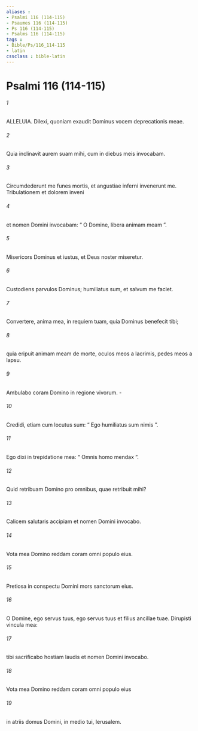 ```yaml
---
aliases : 
- Psalmi 116 (114-115)
- Psaumes 116 (114-115)
- Ps 116 (114-115)
- Psalms 116 (114-115)
tags : 
- Bible/Ps/116_114-115
- latin
cssclass : bible-latin
---
```


# Psalmi 116 (114-115)

###### 1
ALLELUIA. Dilexi, quoniam exaudit Dominus vocem deprecationis meae.
###### 2
Quia inclinavit aurem suam mihi, cum in diebus meis invocabam.
###### 3
Circumdederunt me funes mortis, et angustiae inferni invenerunt me. Tribulationem et dolorem inveni
###### 4
et nomen Domini invocabam: “ O Domine, libera animam meam ”.
###### 5
Misericors Dominus et iustus, et Deus noster miseretur.
###### 6
Custodiens parvulos Dominus; humiliatus sum, et salvum me faciet.
###### 7
Convertere, anima mea, in requiem tuam, quia Dominus benefecit tibi;
###### 8
quia eripuit animam meam de morte, oculos meos a lacrimis, pedes meos a lapsu.
###### 9
Ambulabo coram Domino in regione vivorum. -
###### 10
Credidi, etiam cum locutus sum: “ Ego humiliatus sum nimis ”.
###### 11
Ego dixi in trepidatione mea: “ Omnis homo mendax ”.
###### 12
Quid retribuam Domino pro omnibus, quae retribuit mihi?
###### 13
Calicem salutaris accipiam et nomen Domini invocabo.
###### 14
Vota mea Domino reddam coram omni populo eius.
###### 15
Pretiosa in conspectu Domini mors sanctorum eius.
###### 16
O Domine, ego servus tuus, ego servus tuus et filius ancillae tuae. Dirupisti vincula mea:
###### 17
tibi sacrificabo hostiam laudis et nomen Domini invocabo.
###### 18
Vota mea Domino reddam coram omni populo eius
###### 19
in atriis domus Domini, in medio tui, Ierusalem.
